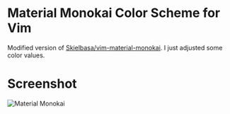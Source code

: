 # Material Monokai Color Scheme for Vim

Modified version of [Skielbasa/vim-material-monokai](https://github.com/skielbasa/vim-material-monokai). I just adjusted some color values.

# Screenshot

![Material Monokai](https://i.imgur.com/68d8HOX.png)
